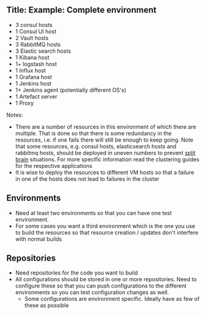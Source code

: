 Title: Example: Complete environment
---

* 3 consul hosts
* 1 Consul UI host
* 2 Vault hosts
* 3 RabbitMQ hosts
* 3 Elastic search hosts
* 1 Kibana host
* 1+ logstash host
* 1 Influx host
* 1 Grafana host
* 1 Jenkins host
* 1+ Jenkins agent (potentially different OS's)
* 1 Artefact server
* 1 Proxy

Notes:
* There are a number of resources in this environment of which there are multiple. That is done
  so that there is some redundancy in the resources, i.e. if one fails there will still be enough
  to keep going. Note that some resources, e.g. consul hosts, elasticsearch hosts and rabbitmq hosts,
  should be deployed in uneven numbers to prevent [split brain]() situations. For more specific
  information read the clustering guides for the respective applications
* It is wise to deploy the resources to different VM hosts so that a failure in one of the hosts
  does not lead to failures in the cluster

## Environments

* Need at least two environments so that you can have one test environment.
* For some cases you want a third environment which is the one you use to build the resources
  so that resource creation / updates don't interfere with normal builds

## Repositories

- Need repositories for the code you want to build
- All configurations should be stored in one or more repositories. Need to configure these so that
  you can push configurations to the different environments so you can test configuration changes
  as well.
  - Some configurations are environment specific. Ideally have as few of these as possible
